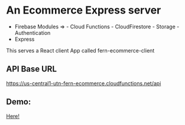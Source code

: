 # An Ecommerce Express server

- Firebase Modules => - Cloud Functions - CloudFirestore - Storage - Authentication
- Express

This serves a React client App called fern-ecommerce-client

## API Base URL

https://us-central1-utn-fern-ecommerce.cloudfunctions.net/api

## Demo:
[Here!](https://utn-fern-ecommerce.web.app/)
